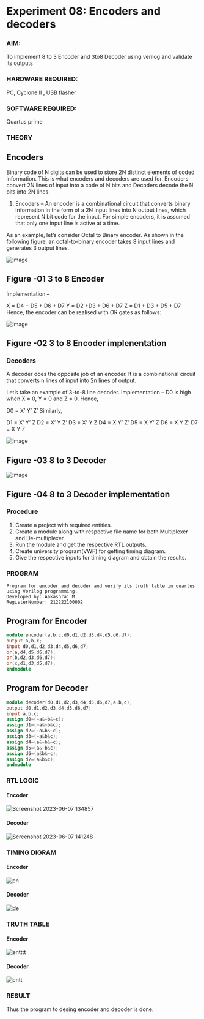 # Experiment 08: Encoders and decoders 
### AIM: 
To implement 8 to 3 Encoder and  3to8 Decoder using verilog and validate its outputs
### HARDWARE REQUIRED:  
PC, Cyclone II , USB flasher
### SOFTWARE REQUIRED:  
Quartus prime
### THEORY 
## Encoders
Binary code of N digits can be used to store 2N distinct elements of coded information. This is what encoders and decoders are used for. Encoders convert 2N lines of input into a code of N bits and Decoders decode the N bits into 2N lines.

1. Encoders –
An encoder is a combinational circuit that converts binary information in the form of a 2N input lines into N output lines, which represent N bit code for the input. For simple encoders, it is assumed that only one input line is active at a time.

As an example, let’s consider Octal to Binary encoder. As shown in the following figure, an octal-to-binary encoder takes 8 input lines and generates 3 output lines.

![image](https://user-images.githubusercontent.com/36288975/171543588-bc0746df-a173-4b35-989e-5fb7d385fe8a.png)
## Figure -01 3 to 8 Encoder 


Implementation –

X = D4 + D5 + D6 + D7
Y = D2 +D3 + D6 + D7
Z = D1 + D3 + D5 + D7 
Hence, the encoder can be realised with OR gates as follows:


![image](https://user-images.githubusercontent.com/36288975/171543740-68403b82-aa93-4c98-9343-f32b14885a2e.png)
## Figure -02 3 to 8 Encoder implenentation 

### Decoders 
A decoder does the opposite job of an encoder. It is a combinational circuit that converts n lines of input into 2n lines of output.

Let’s take an example of 3-to-8 line decoder.
Implementation –
D0 is high when X = 0, Y = 0 and Z = 0. Hence,

D0 = X’ Y’ Z’ 
Similarly,

D1 = X’ Y’ Z
D2 = X’ Y Z’
D3 = X’ Y Z
D4 = X Y’ Z’
D5 = X Y’ Z
D6 = X Y Z’
D7 = X Y Z 


![image](https://user-images.githubusercontent.com/36288975/171543978-ee2d0671-2846-40a1-8705-507fd6287a49.png)
## Figure -03 8 to 3 Decoder 



![image](https://user-images.githubusercontent.com/36288975/171543866-5a6eace6-8683-49d7-9c4f-a7cb30ec3035.png)
## Figure -04 8 to 3 Decoder implementation 

### Procedure
1. Create a project with required entities.
2. Create a module along with respective file name for both Multiplexer and De-multiplexer.
3. Run the module and get the respective RTL outputs.
4. Create university program(VWF) for getting timing diagram.
5. Give the respective inputs for timing diagram and obtain the results.

### PROGRAM 
```
Program for encoder and decoder and verify its truth table in quartus using Verilog programming.
Developed by: Aakashraj M
RegisterNumber: 212222100002
```

## Program for Encoder
```verilog
module encoder(a,b,c,d0,d1,d2,d3,d4,d5,d6,d7);
output a,b,c;
input d0,d1,d2,d3,d4,d5,d6,d7;
or(a,d4,d5,d6,d7);
or(b,d2,d3,d6,d7);
or(c,d1,d3,d5,d7);
endmodule
```
## Program for Decoder
```verilog
module decoder(d0,d1,d2,d3,d4,d5,d6,d7,a,b,c);
output d0,d1,d2,d3,d4,d5,d6,d7;
input a,b,c;
assign d0=(~a&~b&~c);
assign d1=(~a&~b&c);
assign d2=(~a&b&~c);
assign d3=(~a&b&c);
assign d4=(a&~b&~c);
assign d5=(a&~b&c);
assign d6=(a&b&~c);
assign d7=(a&b&c);
endmodule
```

### RTL LOGIC 

#### Encoder

![Screenshot 2023-06-07 134857](https://github.com/Prajeeth17/Experiment-08-Encoders-and-decoders-/assets/120513885/3991bd6b-c01d-4a15-84b0-252bd01cf14b)

#### Decoder
![Screenshot 2023-06-07 141248](https://github.com/Prajeeth17/Experiment-08-Encoders-and-decoders-/assets/120513885/821536cf-c731-4024-b563-6a08e312e8c0)

### TIMING DIGRAM

#### Encoder

![en](https://github.com/Prajeeth17/Experiment-08-Encoders-and-decoders-/assets/120513885/3bac2139-a1d7-4ef4-8610-0e7b28f39ea4)

#### Decoder

![de](https://github.com/Prajeeth17/Experiment-08-Encoders-and-decoders-/assets/120513885/b86a6952-fffa-4cf9-9ae0-cb994ec0ad13)

### TRUTH TABLE 

#### Encoder
![entttt](https://github.com/Prajeeth17/Experiment-08-Encoders-and-decoders-/assets/120513885/3eaa806b-e7a8-4a1b-a9a0-24c35703acf5)

#### Decoder
![entt](https://github.com/Prajeeth17/Experiment-08-Encoders-and-decoders-/assets/120513885/ee1cb190-4215-4331-82f0-582457e13b91)

### RESULT
Thus the program to desing encoder and decoder is done.
